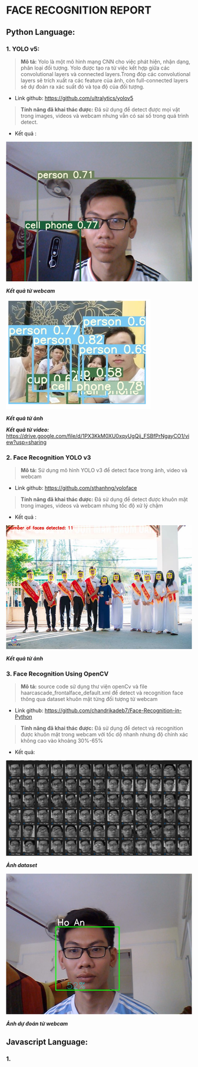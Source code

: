 # FACE RECOGNITION REPORT

## Python Language:

### 1. YOLO v5:
>**Mô tả:**  Yolo là một mô hình mạng CNN cho việc phát hiện, nhận dạng, phân loại đối tượng. Yolo được tạo ra từ việc kết hợp giữa các convolutional layers và connected layers.Trong đóp các convolutional layers sẽ trích xuất ra các feature của ảnh, còn full-connected layers sẽ dự đoán ra xác suất đó và tọa độ của đối tượng.
* Link github: https://github.com/ultralytics/yolov5
>**Tính năng đã khai thác được:** Đã sử dụng để detect được mọi vật trong images, videos và webcam nhưng vẫn có sai số trong quá trình detect.
* Kết quả :

![Kết quả webcam](https://github.com/anhocva214/learn-computer-vision/blob/master/images/yolov5-webcam.jpg)

***Kết quả từ webcam***


![Kết quả từ ảnh](https://github.com/anhocva214/learn-computer-vision/blob/master/images/yolov5-image.png)

***Kết quả từ ảnh***

***Kết quả từ video:*** https://drive.google.com/file/d/1PX3KkM0XU0xqyUgQij_FSBfPrNgayCO1/view?usp=sharing

### 2. Face Recognition YOLO v3
>**Mô tả:** Sử dụng mô hình YOLO v3 để detect face trong ảnh, video và webcam

* Link github: https://github.com/sthanhng/yoloface

>**Tính năng đã khai thác được:** Đã sử dụng để detect được khuôn mặt trong images, videos và webcam nhưng tốc độ xử lý chậm

* Kết quả :

<!-- ***Kết quả từ video:*** https://drive.google.com/file/d/1PX3KkM0XU0xqyUgQij_FSBfPrNgayCO1/view?usp=sharing -->

![Kết quả từ ảnh](https://github.com/anhocva214/learn-computer-vision/blob/master/images/yolov3-image.jpg)

***Kết quả từ ảnh***

### 3. Face Recognition Using OpenCV
>**Mô tả:** source code sử dụng thư viện openCv và file haarcascade_frontalface_default.xml để detect và recognition face thông qua dataset khuôn mặt từng đối tượng từ webcam

* Link github: https://github.com/chandrikadeb7/Face-Recognition-in-Python

>**Tính năng đã khai thác được:** Đã sử dụng để detect và recognition được khuôn mặt trong webcam với tốc dộ nhanh nhưng độ chính xác không cao vào khoảng 30%-65%

* Kết quả:

![Dataset](https://github.com/anhocva214/learn-computer-vision/blob/master/images/opencv-dataset.jpg)

***Ảnh dataset***

![Ảnh dự đoán từ webcam](https://github.com/anhocva214/learn-computer-vision/blob/master/images/opencv-test.jpg)

***Ảnh dự đoán từ webcam***

## Javascript Language:

### 1. 
